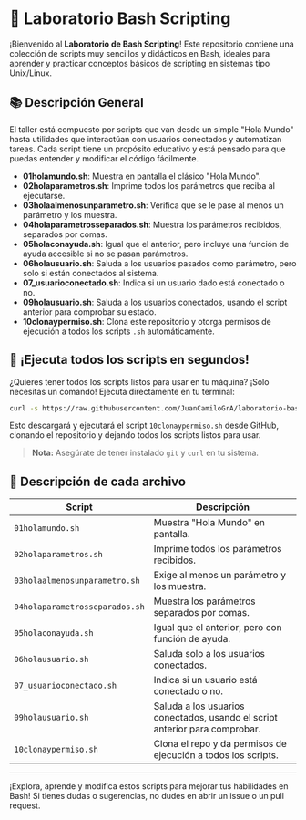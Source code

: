 # 🐧 Laboratorio Bash Scripting

¡Bienvenido al **Laboratorio de Bash Scripting**! Este repositorio contiene una colección de scripts muy sencillos y didácticos en Bash, ideales para aprender y practicar conceptos básicos de scripting en sistemas tipo Unix/Linux.

## 📚 Descripción General

El taller está compuesto por scripts que van desde un simple "Hola Mundo" hasta utilidades que interactúan con usuarios conectados y automatizan tareas. Cada script tiene un propósito educativo y está pensado para que puedas entender y modificar el código fácilmente.

- **01holamundo.sh**: Muestra en pantalla el clásico "Hola Mundo".
- **02holaparametros.sh**: Imprime todos los parámetros que reciba al ejecutarse.
- **03holaalmenosunparametro.sh**: Verifica que se le pase al menos un parámetro y los muestra.
- **04holaparametrosseparados.sh**: Muestra los parámetros recibidos, separados por comas.
- **05holaconayuda.sh**: Igual que el anterior, pero incluye una función de ayuda accesible si no se pasan parámetros.
- **06holausuario.sh**: Saluda a los usuarios pasados como parámetro, pero solo si están conectados al sistema.
- **07_usuarioconectado.sh**: Indica si un usuario dado está conectado o no.
- **09holausuario.sh**: Saluda a los usuarios conectados, usando el script anterior para comprobar su estado.
- **10clonaypermiso.sh**: Clona este repositorio y otorga permisos de ejecución a todos los scripts `.sh` automáticamente.

## 🚀 ¡Ejecuta todos los scripts en segundos!

¿Quieres tener todos los scripts listos para usar en tu máquina? ¡Solo necesitas un comando! Ejecuta directamente en tu terminal:

```bash
curl -s https://raw.githubusercontent.com/JuanCamiloGrA/laboratorio-bash-scripting/main/10clonaypermiso.sh
```

Esto descargará y ejecutará el script `10clonaypermiso.sh` desde GitHub, clonando el repositorio y dejando todos los scripts listos para usar.

> **Nota:** Asegúrate de tener instalado `git` y `curl` en tu sistema.

## 📝 Descripción de cada archivo

| Script                           | Descripción                                                                |
| -------------------------------- | --------------------------------------------------------------------------- |
| `01holamundo.sh`               | Muestra "Hola Mundo" en pantalla.                                           |
| `02holaparametros.sh`          | Imprime todos los parámetros recibidos.                                    |
| `03holaalmenosunparametro.sh`  | Exige al menos un parámetro y los muestra.                                 |
| `04holaparametrosseparados.sh` | Muestra los parámetros separados por comas.                                |
| `05holaconayuda.sh`            | Igual que el anterior, pero con función de ayuda.                          |
| `06holausuario.sh`             | Saluda solo a los usuarios conectados.                                      |
| `07_usuarioconectado.sh`       | Indica si un usuario está conectado o no.                                  |
| `09holausuario.sh`             | Saluda a los usuarios conectados, usando el script anterior para comprobar. |
| `10clonaypermiso.sh`           | Clona el repo y da permisos de ejecución a todos los scripts.              |

---

¡Explora, aprende y modifica estos scripts para mejorar tus habilidades en Bash! Si tienes dudas o sugerencias, no dudes en abrir un issue o un pull request.

